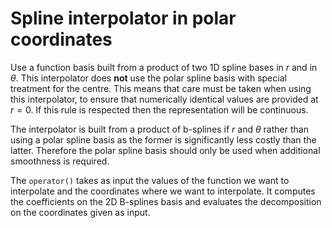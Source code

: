 # Spline interpolator in polar coordinates

Use a function basis built from a product of two 1D spline bases in $r$ and in $\theta$. This interpolator does **not** use the polar spline basis with special treatment for the centre. This means that care must be taken when using this interpolator, to ensure that numerically identical values are provided at $r=0$. If this rule is respected then the representation will be continuous.

The interpolator is built from a product of b-splines if $r$ and $\theta$ rather than using a polar spline basis as the former is significantly less costly than the latter. Therefore the polar spline basis should only be used when additional smoothness is required.


The `operator()` takes as input the values of the function we want to interpolate and the coordinates where we want to interpolate. It computes the coefficients on the 2D B-splines basis and evaluates the decomposition on the coordinates given as input. 
